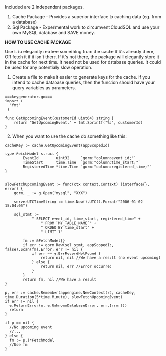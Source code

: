Included are 2 independent packages.

1. Cache Package - Provides a superior interface to caching data (eg. from a database)
2. Sql Package - Experimental work to circumvent CloudSQL and use your own MySQL database and SAVE money.

**HOW TO USE CACHE PACKAGE**

Use it to elegantly retrieve something from the cache if it's already there, OR fetch it if it isn't there. If it's not there, the package will elegantly store it in the cache for next time.
It need not be used for database queries. It could be used for any potentially slow operation.


1) Create a file to make it easier to generate keys for the cache. If you intend to cache database queries, then the function should have your query variables as parameters.

```
===keygenerator.go===
import (
  "fmt"
 )

func GetUpcomingEvent(customerId uint64) string {
	return "GetUpcomingEvent." + fmt.Sprintf("%d", customerId)
}

```


2) When you want to use the cache do something like this:

```
cacheKey := cache.GetUpcomingEvent(appScopedId)

type FetchModel struct {
		EventId        uint32     `gorm:"column:event_id;"`
		TimeStart      time.Time  `gorm:"column:time_start;"`
		RegisteredTime *time.Time `gorm:"column:registered_time;"`
}


slowFetchUpcomingEvent := func(ctx context.Context) (interface{}, error) {
    gorm, _ := g.Open("mysql", "XXX")

    serverUTCTimeString := time.Now().UTC().Format("2006-01-02 15:04:05")
		
    sql_stmt :=
			" SELECT event_id, time_start, registered_time" +
				" FROM `MY_TABLE_NAME`" +
				" ORDER BY time_start" +
				" LIMIT 1"

		fm := &FetchModel{}
		if err := gorm.Raw(sql_stmt, appScopedId, false).Scan(fm).Error; err != nil {
			if err == g.ErrRecordNotFound {
				return nil, nil //We have a result (no event upcoming)
			} else {
				return nil, err //Error occurred
			}
		}
		return fm, nil //We have a result
}

p, err := cache.Remember(appengine.NewContext(r), cacheKey, time.Duration(5*time.Minute), slowFetchUpcomingEvent)
if err != nil {
  e.ReturnError(w, e.UnknownDatabaseError, err.Error())
  return
}

if p == nil {
  //No upcoming event
  //...
} else {
  fm := p.(*FetchModel)
  //Use fm
}
```
 
